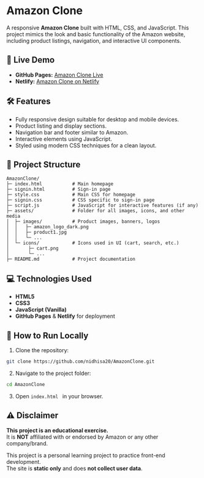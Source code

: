 # Amazon Clone

A responsive **Amazon Clone** built with HTML, CSS, and JavaScript. This project mimics the look and basic functionality of the Amazon website, including product listings, navigation, and interactive UI components.

## 🚀 Live Demo
- **GitHub Pages:** [Amazon Clone Live](https://nidhisa20.github.io/AmazonClone/)  
- **Netlify:** [Amazon Clone on Netlify](https://amazon-clone-frontendproject.netlify.app/)

## 🛠 Features
- Fully responsive design suitable for desktop and mobile devices.
- Product listing and display sections.
- Navigation bar and footer similar to Amazon.
- Interactive elements using JavaScript.
- Styled using modern CSS techniques for a clean layout.

## 📁 Project Structure

```plaintext
AmazonClone/
├─ index.html           # Main homepage
├─ signin.html          # Sign-in page
├─ style.css            # Main CSS for homepage
├─ signin.css           # CSS specific to sign-in page
├─ script.js            # JavaScript for interactive features (if any)
├─ assets/              # Folder for all images, icons, and other media
│  ├─ images/           # Product images, banners, logos
│  │   ├─ amazon_logo_dark.png
│  │   ├─ product1.jpg
│  │   └─ ...
│  └─ icons/            # Icons used in UI (cart, search, etc.)
│       ├─ cart.png
│       └─ ...
├─ README.md            # Project documentation

```


## 💻 Technologies Used
- **HTML5**
- **CSS3**
- **JavaScript (Vanilla)**
- **GitHub Pages** & **Netlify** for deployment

## 📌 How to Run Locally
1. Clone the repository:
```bash
git clone https://github.com/nidhisa20/AmazonClone.git
```
2. Navigate to the project folder:
```bash
cd AmazonClone
```
3. Open ```index.html ``` in your browser.




## ⚠️ Disclaimer
**This project is an educational exercise.**  
It is **NOT** affiliated with or endorsed by Amazon or any other company/brand.  

This project is a personal learning project to practice front-end development.  
The site is **static only** and does **not collect user data**.

